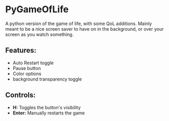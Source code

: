 # PyGameOfLife
A python version of the game of life, with some QoL additions. Mainly meant to be a nice screen saver to have on in the background, or over your screen as you watch something. 

## Features:
- Auto Restart toggle
- Pause button
- Color options
- background transparency toggle

## Controls:
- **H:** Toggles the button's visibility
- **Enter:** Manually restarts the game 
